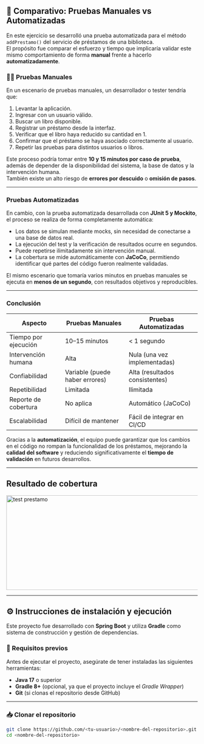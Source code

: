 ## 🧪 Comparativo: Pruebas Manuales vs Automatizadas

En este ejercicio se desarrolló una prueba automatizada para el método `addPrestamo()` del servicio de préstamos de una biblioteca.  
El propósito fue comparar el esfuerzo y tiempo que implicaría validar este mismo comportamiento de forma **manual** frente a hacerlo **automatizadamente**.

### 🧍‍♂️ Pruebas Manuales

En un escenario de pruebas manuales, un desarrollador o tester tendría que:

1. Levantar la aplicación.
2. Ingresar con un usuario válido.
3. Buscar un libro disponible.
4. Registrar un préstamo desde la interfaz.
5. Verificar que el libro haya reducido su cantidad en 1.
6. Confirmar que el préstamo se haya asociado correctamente al usuario.
7. Repetir las pruebas para distintos usuarios o libros.

Este proceso podría tomar entre **10 y 15 minutos por caso de prueba**, además de depender de la disponibilidad del sistema, la base de datos y la intervención humana.  
También existe un alto riesgo de **errores por descuido** o **omisión de pasos**.

---

### Pruebas Automatizadas

En cambio, con la prueba automatizada desarrollada con **JUnit 5 y Mockito**, el proceso se realiza de forma completamente automática:

- Los datos se simulan mediante mocks, sin necesidad de conectarse a una base de datos real.
- La ejecución del test y la verificación de resultados ocurre en segundos.
- Puede repetirse ilimitadamente sin intervención manual.
- La cobertura se mide automáticamente con **JaCoCo**, permitiendo identificar qué partes del código fueron realmente validadas.

El mismo escenario que tomaría varios minutos en pruebas manuales se ejecuta en **menos de un segundo**, con resultados objetivos y reproducibles.

---

### Conclusión

| Aspecto                      | Pruebas Manuales                   | Pruebas Automatizadas                     |
|------------------------------|------------------------------------|-------------------------------------------|
| Tiempo por ejecución         | 10–15 minutos                      | < 1 segundo                              |
| Intervención humana          | Alta                               | Nula (una vez implementadas)              |
| Confiabilidad                | Variable (puede haber errores)     | Alta (resultados consistentes)            |
| Repetibilidad                | Limitada                           | Ilimitada                                 |
| Reporte de cobertura         | No aplica                          | Automático (JaCoCo)                       |
| Escalabilidad                | Difícil de mantener                | Fácil de integrar en CI/CD                |

Gracias a la **automatización**, el equipo puede garantizar que los cambios en el código no rompan la funcionalidad de los préstamos, mejorando la **calidad del software** y reduciendo significativamente el **tiempo de validación** en futuros desarrollos.

---

## Resultado de cobertura
<img width="977" height="249" alt="test prestamo" src="https://github.com/user-attachments/assets/c0491bb1-44aa-4856-adeb-543593e58f33" />

--- 
## ⚙️ Instrucciones de instalación y ejecución

Este proyecto fue desarrollado con **Spring Boot** y utiliza **Gradle** como sistema de construcción y gestión de dependencias.

### 🔧 Requisitos previos

Antes de ejecutar el proyecto, asegúrate de tener instaladas las siguientes herramientas:

- **Java 17** o superior  
- **Gradle 8+** (opcional, ya que el proyecto incluye el *Gradle Wrapper*)  
- **Git** (si clonas el repositorio desde GitHub)

---

### 📥 Clonar el repositorio

```bash
git clone https://github.com/<tu-usuario>/<nombre-del-repositorio>.git
cd <nombre-del-repositorio>


